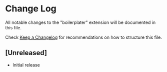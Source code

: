 # Change Log

All notable changes to the "boilerplater" extension will be documented in this file.

Check [Keep a Changelog](http://keepachangelog.com/) for recommendations on how to structure this file.

## [Unreleased]

- Initial release